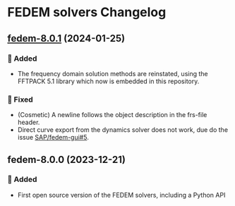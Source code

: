 <!---
  SPDX-FileCopyrightText: 2023 SAP SE

  SPDX-License-Identifier: Apache-2.0

  This file is part of FEDEM - https://openfedem.org
--->

# FEDEM solvers Changelog

## [fedem-8.0.1] (2024-01-25)

### :rocket: Added

- The frequency domain solution methods are reinstated,
  using the FFTPACK 5.1 library which now is embedded in this repository.

### :bug: Fixed

- (Cosmetic) A newline follows the object description in the frs-file header.
- Direct curve export from the dynamics solver does not work,
  due do the issue [SAP/fedem-gui#5](https://github.com/SAP/fedem-gui/issues/5).

## fedem-8.0.0 (2023-12-21)

### :rocket: Added

- First open source version of the FEDEM solvers, including a Python API

[fedem-8.0.1]: https://github.com/SAP/fedem-gui/compare/fedem-8.0.0...fedem-8.0.1
